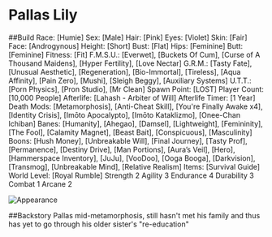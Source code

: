 # Pallas Lily
##Build
Race: [Humie]
Sex: [Male]
Hair: [Pink]
Eyes: [Violet]
Skin: [Fair]
Face: [Androgynous]
Height: [Short]
Bust: [Flat]
Hips: [Feminine]
Butt: [Feminine]
Fitness: [Fit]
F.M.S.U.: [Everwet], [Buckets Of Cum], [Curse of A Thousand Maidens], [Hyper Fertility], [Love Nectar]
G.R.M.: [Tasty Fate], [Unusual Aesthetic], [Regeneration], [Bio-Immortal], [Tireless], [Aqua Affinity], [Pain Zero], [Mushi], [Sleigh Beggy], [Auxiliary Systems]
U.T.T.: [Porn Physics], [Pron Studio], [Mr Clean]
Spawn Point: [LOST]
Player Count: [10,000 People]
Afterlife: [Lahash - Arbiter of Will]
Afterlife Timer: [1 Year]
Death Mods: [Metamorphosis], [Anti-Cheat Skill], [You're Finally Awake x4], [Identity Crisis], [Imōto Apocalypto], [Imōto Kataklizmo], [Onee-Chan Ichiban]
Banes: [Humanity], [Ahegao], [Damsel], [Lightweight], [Femininity], [The Fool], [Calamity Magnet], [Beast Bait], [Conspicuous], [Masculinity]
Boons: [Hush Money], [Unbreakable Will], [Final Journey], [Tasty Prof], [Permanence], [Destiny Drive], [Man Portions], [Aura’s Veil], [Hero], [Hammerspace Inventory], [JuJu], [VooDoo], [Ooga Booga], [Darkvision], [Transmog], [Unbreakable Mind], [Relative Realism]
Items: [Survival Guide]
World Level: [Royal Rumble]
Strength 2
Agility 3
Endurance 4
Durability 3
Combat 1
Arcane 2

![Appearance](https://i.imgur.com/AUveO4b.jpeg)

##Backstory
Pallas mid-metamorphosis, still hasn't met his family and thus has yet to go through his older sister's "re-education"